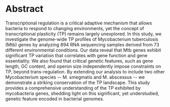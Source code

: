 # Abstract
Transcriptional regulation is a critical adaptive mechanism that allows bacteria to respond to changing environments, yet the concept of transcriptional plasticity (TP) remains largely unexplored. In this study, we investigate the genome-wide TP profiles of Mycobacterium tuberculosis (Mtb) genes by analyzing 894 RNA sequencing samples derived from 73 different environmental conditions. Our data reveal that Mtb genes exhibit significant TP variation that correlates with gene function and gene essentiality. We also found that critical genetic features, such as gene length, GC content, and operon size independently impose constraints on TP, beyond trans-regulation. By extending our analysis to include two other Mycobacterium species -- M. smegmatis and M. abscessus -- we demonstrate a striking conservation of the TP landscape. This study provides a comprehensive understanding of the TP exhibited by mycobacteria genes, shedding light on this significant, yet understudied, genetic feature encoded in bacterial genomes.
